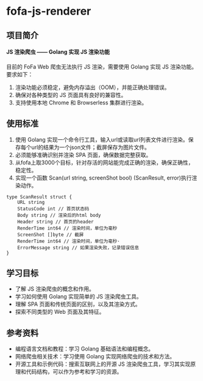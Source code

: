 # fofa-js-renderer

## 项目简介
#### JS 渲染爬虫 —— Golang 实现 JS 渲染功能
目前的 FoFa Web 爬虫无法执行 JS 渲染，需要使用 Golang 实现 JS 渲染功能。
要求如下：
1. 渲染功能必须稳定，避免内存溢出（OOM），并能正确处理错误。
2. 确保对各种类型的 JS 页面具有良好的兼容性。
3. 支持使用本地 Chrome 和 Browserless 集群进行渲染。

## 使用标准
1. 使用 Golang 实现一个命令行工具，输入url或读取url列表文件进行渲染。保存每个url的结果为一个json文件；截屏保存为图片文件。
2. 必须能够准确识别并渲染 SPA 页面，确保数据完整获取。
3. 从fofa上取3000个目标，针对存活的网站能完成正确的渲染，确保正确性，稳定性。
4. 实现一个函数 Scan(url string, screenShot bool) (ScanResult, error)执行渲染动作。
```
type ScanResult struct {
    URL string
    StatusCode int // 首页状态码
    Body string // 渲染后的html body
    Header string // 首页的header 
    RenderTime int64 // 渲染时间，单位为毫秒
    ScreenShot []byte // 截屏
    RenderTime int64 // 渲染时间，单位为毫秒·
    ErrorMessage string // 如果渲染失败，记录错误信息
}
```

## 学习目标
- 了解 JS 渲染爬虫的概念和作用。
- 学习如何使用 Golang 实现简单的 JS 渲染爬虫工具。
- 理解 SPA 页面和传统页面的区别，以及其渲染方式。
- 探索不同类型的 Web 页面及其特征。

## 参考资料
- 编程语言文档和教程：学习 Golang 基础语法和编程概念。
- 网络爬虫相关技术：学习使用 Golang 实现网络爬虫的技术和方法。
- 开源工具和示例代码：搜索互联网上的开源 JS 渲染爬虫工具，学习其实现原理和代码结构，可以作为参考和学习的资源。
